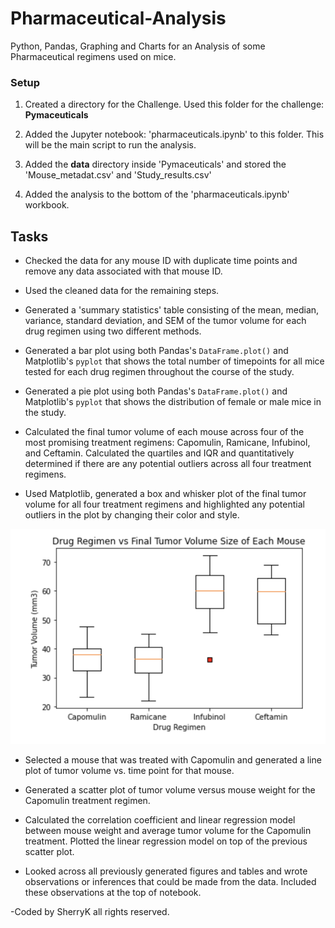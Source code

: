 # Pharmaceutical-Analysis
Python, Pandas, Graphing and Charts for an Analysis of some Pharmaceutical regimens used on mice.
### Setup

1. Created a directory for the Challenge. Used this folder for the challenge: **Pymaceuticals** 

2. Added the Jupyter notebook: 'pharmaceuticals.ipynb' to this folder. This will be the main script to run the analysis.

3. Added the **data** directory inside 'Pymaceuticals' and stored the 'Mouse_metadat.csv' and 'Study_results.csv'

4. Added the analysis to the bottom of the 'pharmaceuticals.ipynb' workbook.

## Tasks

* Checked the data for any mouse ID with duplicate time points and remove any data associated with that mouse ID.

* Used the cleaned data for the remaining steps.

* Generated a 'summary statistics' table consisting of the mean, median, variance, standard deviation, and SEM of the tumor volume for each drug regimen using two different methods.

* Generated a bar plot using both Pandas's `DataFrame.plot()` and Matplotlib's `pyplot` that shows the total number of timepoints for all mice tested for each drug regimen throughout the course of the study.

* Generated a pie plot using both Pandas's `DataFrame.plot()` and Matplotlib's `pyplot` that shows the distribution of female or male mice in the study.

* Calculated the final tumor volume of each mouse across four of the most promising treatment regimens: Capomulin, Ramicane, Infubinol, and Ceftamin. Calculated the quartiles and IQR and quantitatively determined if there are any potential outliers across all four treatment regimens.

* Used Matplotlib, generated a box and whisker plot of the final tumor volume for all four treatment regimens and highlighted any potential outliers in the plot by changing their color and style.

![Drug Regimen Image](DrugRegimen.jpg)

* Selected a mouse that was treated with Capomulin and generated a line plot of tumor volume vs. time point for that mouse.

* Generated a scatter plot of tumor volume versus mouse weight for the Capomulin treatment regimen.

* Calculated the correlation coefficient and linear regression model between mouse weight and average tumor volume for the Capomulin treatment. Plotted the linear regression model on top of the previous scatter plot.

* Looked across all previously generated figures and tables and wrote observations or inferences that could be made from the data. Included these observations at the top of notebook.

-Coded by SherryK all rights reserved.


